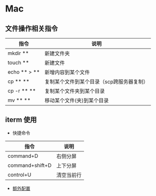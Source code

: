 # Mac

## 文件操作相关指令

| 指令 | 说明 |
| --- | --- |
| mkdir ** | 新建文件夹 |
| touch ** | 新建文件 |
| echo ** > ** | 新增内容到某个文件 |
| cp ** ** | 复制某个文件到某个目录（scp跨服务器复制） |
| cp -r ** ** | 复制某个文件夹到某个目录 |
| mv ** ** | 移动某个文件(夹)到某个目录 |

## iterm 使用
* 快捷命令

| 指令 | 说明 |
| --- | --- |
| command+D | 右侧分屏 |
| command+shift+D | 上下分屏 |
| control+U | 清空当前行 |

* [额外配置](https://www.cnblogs.com/diyxiaoshitou/p/9017413.html)